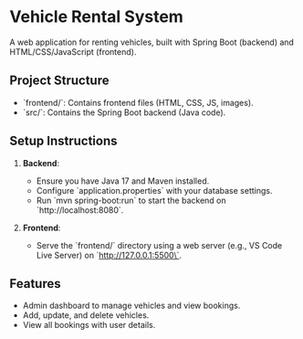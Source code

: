 # Vehicle Rental System

A web application for renting vehicles, built with Spring Boot (backend) and HTML/CSS/JavaScript (frontend).

## Project Structure
- \`frontend/\`: Contains frontend files (HTML, CSS, JS, images).
- \`src/\`: Contains the Spring Boot backend (Java code).

## Setup Instructions
1. **Backend**:
   - Ensure you have Java 17 and Maven installed.
   - Configure \`application.properties\` with your database settings.
   - Run \`mvn spring-boot:run\` to start the backend on \`http://localhost:8080\`.

2. **Frontend**:
   - Serve the \`frontend/\` directory using a web server (e.g., VS Code Live Server) on \`http://127.0.0.1:5500\`.

## Features
- Admin dashboard to manage vehicles and view bookings.
- Add, update, and delete vehicles.
- View all bookings with user details.
